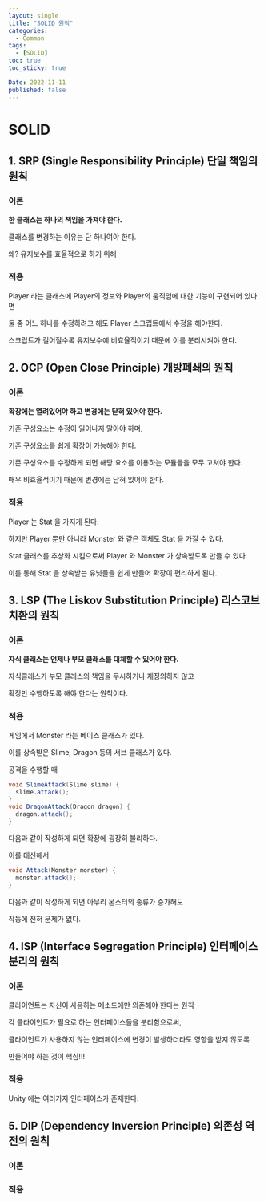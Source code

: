 ```yaml
---
layout: single
title: "SOLID 원칙"
categories:
  - Common
tags:
  - [SOLID]
toc: true
toc_sticky: true

Date: 2022-11-11
published: false
---
```


# SOLID

## 1. SRP (Single Responsibility Principle) 단일 책임의 원칙

### 이론
**한 클래스는 하나의 책임을 가져야 한다.**

클래스를 변경하는 이유는 단 하나여야 한다.

왜? 유지보수를 효율적으로 하기 위해

### 적용
Player 라는 클래스에 Player의 정보와 Player의 움직임에 대한 기능이 구현되어 있다면

둘 중 어느 하나를 수정하려고 해도 Player 스크립트에서 수정을 해야한다.

스크립트가 길어질수록 유지보수에 비효율적이기 때문에 이를 분리시켜야 한다.

## 2. OCP (Open Close Principle) 개방폐쇄의 원칙

### 이론
**확장에는 열려있어야 하고 변경에는 닫혀 있어야 한다.**

기존 구성요소는 수정이 일어나지 말아야 하며,

기존 구성요소를 쉽게 확장이 가능해야 한다.

기존 구성요소를 수정하게 되면 해당 요소를 이용하는 모듈들을 모두 고쳐야 한다.

매우 비효율적이기 때문에 변경에는 닫혀 있어야 한다.

### 적용
Player 는 Stat 을 가지게 된다.

하지만 Player 뿐만 아니라 Monster 와 같은 객체도 Stat 을 가질 수 있다.

Stat 클래스를 추상화 시킴으로써 Player 와 Monster 가 상속받도록 만들 수 있다.

이를 통해 Stat 을 상속받는 유닛들을 쉽게 만들어 확장이 편리하게 된다.

## 3. LSP (The Liskov Substitution Principle) 리스코브 치환의 원칙

### 이론
**자식 클래스는 언제나 부모 클래스를 대체할 수 있어야 한다.**

자식클래스가 부모 클래스의 책임을 무시하거나 재정의하지 않고

확장만 수행하도록 해야 한다는 원칙이다.

### 적용
게임에서 Monster 라는 베이스 클래스가 있다.

이를 상속받은 Slime, Dragon 등의 서브 클래스가 있다.

공격을 수행할 때
```cs
void SlimeAttack(Slime slime) {
  slime.attack();
}
void DragonAttack(Dragon dragon) {
  dragon.attack();
}
```
다음과 같이 작성하게 되면 확장에 굉장히 불리하다.

이를 대신해서
```cs
void Attack(Monster monster) {
  monster.attack();
}
```
다음과 같이 작성하게 되면 아무리 몬스터의 종류가 증가해도

작동에 전혀 문제가 없다.

## 4. ISP (Interface Segregation Principle) 인터페이스 분리의 원칙

### 이론
클라이언트는 자신이 사용하는 메소드에만 의존해야 한다는 원칙

각 클라이언트가 필요로 하는 인터페이스들을 분리함으로써,

클라이언트가 사용하지 않는 인터페이스에 변경이 발생하더라도 영향을 받지 않도록

만들어야 하는 것이 핵심!!!

### 적용
Unity 에는 여러가지 인터페이스가 존재한다.

## 5. DIP (Dependency Inversion Principle) 의존성 역전의 원칙

### 이론

### 적용
